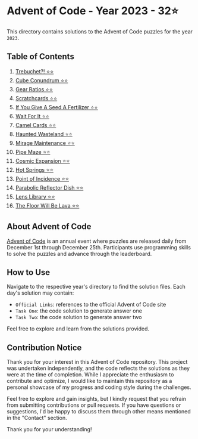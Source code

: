 # Advent of Code - Year 2023 - 32⭐

This directory contains solutions to the Advent of Code puzzles for the year `2023`.

## Table of Contents

1. [Trebuchet?! ⭐⭐](https://github.com/ThatsLiamS/AdventOfCode/blob/main/2023/Day%201.md)
2. [Cube Conundrum ⭐⭐](https://github.com/ThatsLiamS/AdventOfCode/blob/main/2023/Day%202.md)
3. [Gear Ratios ⭐⭐](https://github.com/ThatsLiamS/AdventOfCode/blob/main/2023/Day%203.md)
4. [Scratchcards ⭐⭐](https://github.com/ThatsLiamS/AdventOfCode/blob/main/2023/Day%204.md)
5. [If You Give A Seed A Fertilizer ⭐⭐](https://github.com/ThatsLiamS/AdventOfCode/blob/main/2023/Day%205.md)
6. [Wait For It ⭐⭐](https://github.com/ThatsLiamS/AdventOfCode/blob/main/2023/Day%206.md)
7. [Camel Cards ⭐⭐](https://github.com/ThatsLiamS/AdventOfCode/blob/main/2023/Day%207.md)
8. [Haunted Wasteland ⭐⭐](https://github.com/ThatsLiamS/AdventOfCode/blob/main/2023/Day%208.md)
9. [Mirage Maintenance ⭐⭐](https://github.com/ThatsLiamS/AdventOfCode/blob/main/2023/Day%209.md)
10. [Pipe Maze ⭐⭐](https://github.com/ThatsLiamS/AdventOfCode/blob/main/2023/Day%2010.md)
11. [Cosmic Expansion ⭐⭐](https://github.com/ThatsLiamS/AdventOfCode/blob/main/2023/Day%2011.md)
12. [Hot Springs ⭐⭐](https://github.com/ThatsLiamS/AdventOfCode/blob/main/2023/Day%2012.md)
13. [Point of Incidence ⭐⭐](https://github.com/ThatsLiamS/AdventOfCode/blob/main/2023/Day%2013.md)
14. [Parabolic Reflector Dish ⭐⭐](https://github.com/ThatsLiamS/AdventOfCode/blob/main/2023/Day%2014.md)
15. [Lens Library ⭐⭐](https://github.com/ThatsLiamS/AdventOfCode/blob/main/2023/Day%2015.md)
16. [The Floor Will Be Lava ⭐⭐](https://github.com/ThatsLiamS/AdventOfCode/blob/main/2023/Day%2016.md)

## About Advent of Code

[Advent of Code](https://adventofcode.com/) is an annual event where puzzles are released daily from December 1st through December 25th. Participants use programming skills to solve the puzzles and advance through the leaderboard.

## How to Use

Navigate to the respective year's directory to find the solution files. Each day's solution may contain:

- `Official Links`: references to the official Advent of Code site
- `Task One`: the code solution to generate answer one
- `Task Two`: the code solution to generate answer two

Feel free to explore and learn from the solutions provided.

## Contribution Notice

Thank you for your interest in this Advent of Code repository. This project was undertaken independently, and the code reflects the solutions as they were at the time of completion. While I appreciate the enthusiasm to contribute and optimize, I would like to maintain this repository as a personal showcase of my progress and coding style during the challenges.

Feel free to explore and gain insights, but I kindly request that you refrain from submitting contributions or pull requests. If you have questions or suggestions, I'd be happy to discuss them through other means mentioned in the "Contact" section.

Thank you for your understanding!
